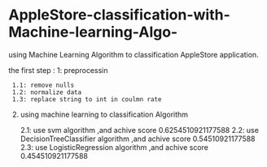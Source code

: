 # AppleStore-classification-with-Machine-learning-Algo-

using Machine Learning Algorithm to classification AppleStore  application.
 
the first step :
1: preprocessin 

     1.1: remove nulls
     1.2: normalize data 
     1.3: replace string to int in coulmn rate 

2. using machine learning to classification Algorithm
   
   
    2.1: use svm algorithm ,and achive score 0.6254510921177588 
    2.2: use DecisionTreeClassifier algorithm ,and achive score 0.54510921177588 
    2.3:  use  LogisticRegression algorithm ,and achive score 0.454510921177588 
  
           
